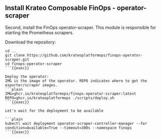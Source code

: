 ## Install Krateo Composable FinOps - operator-scraper
Second, install the FinOps operator-scraper. This module is responsible for starting the Prometheus scrapers.

Download the repository:
```plain
cd ..
git clone https://github.com/krateoplatformops/finops-operator-scraper.git
cd finops-operator-scraper
```{{exec}}

Deploy the operator:
IMG is the image of the operator. REPO indicates where to get the exporter/scraper images.
```plain
IMG=ghcr.io/krateoplatformops/finops-operator-scraper:latest REPO=ghcr.io/krateoplatformops ./scripts/deploy.sh
```{{exec}}

Let's wait for the deployment to be available

```plain
kubectl wait deployment operator-scraper-controller-manager --for condition=Available=True --timeout=300s --namespace finops
```{{exec}}
